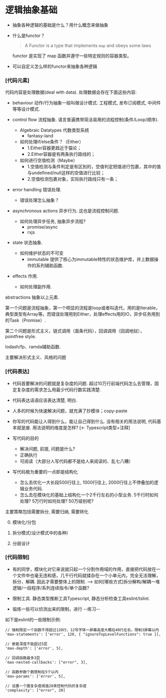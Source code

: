 # 逻辑抽象基础

- 抽象各种逻辑的基础是什么？用什么概念来做抽象

- 什么是functor？
  > A Functor is a type that implements `map` and obeys some laws

  functor 是实现了 map 函数并遵守一些特定规则的容器类型。

- 可以自定义怎么样的functor来抽象各种逻辑

### [代码元素]

代码内容是处理数据(deal with data). 处理数据会存在下面这些内容:
- behaviour 动作/行为抽象一般叫做设计模式. 工程模式, 发布订阅模式, 中间件等等设计模式.

- control flow 流程抽象. 语言普遍携带简洁易用的流程控制(条件/Loop/顺序).
  - Algebraic Datatypes 代数类型系统
    - fantasy-land
  - 如何处理if/else条件？（Either）
    - 1.Either容器更趋近于猫论；
    - 2.Either容器是有两条执行路线的；
  - 如何进行空值检测（Maybe）
    - 1.空值检测与条件判定是有区别的，空值判定把值进行包裹，其中的值与undefined/null这样的空值进行比较；
    - 2.空值检测包裹对象，实际执行路线只有一条；

- error handling 错误处理.
  - 错误处理怎么抽象？

- asynchronous actions 异步行为. 这也是流程控制问题.
  - 如何处理异步任务, 抽象异步流程?
    - promise/async
    - rxjs

- state 状态抽象.
  - 如何维护状态的不可变
    - immutable 提供了核心为immutable特性的状态维护库，并上数据操作的系列辅助函数.

- effects 作用.
  - 如何处理副作用.

abstractions 抽象以上元素.

第一个问题是流程抽象，第一个明显的流程是loop或者叫迭代，用的是Iterable，典型类型有Array等。而错误处理用到Either，处理effects用的IO，异步任务用到的Task（Promise）.

第二个问题是形式主义，链式调用（面条代码），回调调用（回调地狱），pointfree style.

lodash/fp、ramda辅助函数.

主要解决形式主义、风格的问题

### [代码表达]
- 代码首要解决的问题就是复杂度的问题. 超过10万行前端代码怎么去管理，固定复杂度的需求怎么用最少代码行数实践清楚.

- 代码表达话语应该表达清楚, 明白.

- 人多的时候为快速解决问题，就充满了抄模块；copy-paste

- 你写的代码能让人得到什么，能让自己得到什么. 没有相关的用法说明, 代码基本就是废. 用法说明的维度是怎样? [<- Typescript类型+注释]

- 写代码的目的
  - 解决问题, 前提, 问题是什么?
  - 正确执行
  - 可阅读（大部分人写代码都不是给人来阅读的、乱七八糟）

- 写代码极为重要的一点即是结构化
  - 怎么去优化一大长段500行往上, 1000行往上, 2000行往上不停叠加的逻辑业务代码.
  - 怎么去在模块化的基础上结构化一个2千行左右的小型业务. 5千行时如何处理? 5万行时如何处理? 50万级别呢?

主要策略包括需要拆分, 需要归纳, 需要转化

  0. 模块化/分包

  1. 拆分模式(设计模式中的各种)

  2. 分层设计

### [代码限制]

- 有的同学，模块化对它来说就只起一个分割作用域的作用，直接把代码放在一个文件中也毫无违和感，几千行代码就揉杂在一个小单元内，完全无法理解，拆分，解耦. 因此才需要整体上的限制. --> 如何[哪些方式]拆分解构/解耦一堆逻辑/一段程序/系列连续指令/单个函数?

- 限制工具. 静态类型推断工具Typescript, 静态分析检查工具eslint/tslint.

- 锻炼一些可以侦测出来的限制，进行 --练习--

如下是eslint的一些限制示例:
```
// 强制限定一个函数不得超过120行，12号字体一屏幕高度大概在40行左右，限制3屏幕以内
'max-statements': ['error', 120, { "ignoreTopLevelFunctions": true }],

// 嵌套深度不能超过5层
'max-depth': ['error', 5],

// 回调函数最多3层
'max-nested-callbacks': ["error", 3],

// 函数参数个数限制在5个以内
'max-params': ['error', 5],

// 设置一个圈复杂度阈值20来控制代码的复杂度
'complexity': ["error", 20]
```
